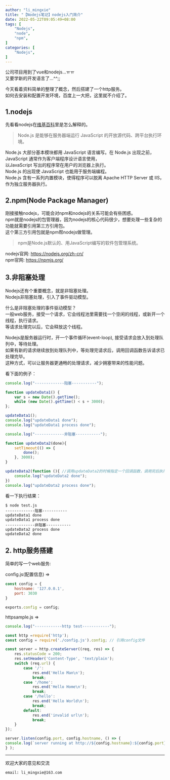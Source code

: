 ```yaml
---
author: "li_mingxie"
title: "【Nodejs笔记】nodejs入门简介"
date: 2022-05-22T09:05:49+08:00
tags: [
    "Nodejs",
    "node",
    "npm",
]
categories: [
    "Nodejs",
]
---
```


公司项目用到了vue和nodejs...ㅠㅠ  
又要学新的开发语言了...^^;;

今天看着资料简单的整理了概念，然后搭建了一个http服务。  
如何去安装和配置开发环境，百度上一大把，这里就不介绍了。  

## 1.nodejs

先看看nodejs在[维基百科](https://zh.wikipedia.org/wiki/Node.js)里是怎么解释的。  

> Node.js 是能够在服务器端运行 JavaScript 的开放源代码、跨平台执行环境。

Node.js 大部分基本模块都用 JavaScript 语言编写。在 Node.js 出现之前，JavaScript 通常作为客户端程序设计语言使用，  
以JavaScript 写出的程序常在用户的浏览器上执行。  
Node.js 的出现使 JavaScript 也能用于服务端编程。  
Node.js 含有一系列内置模块，使得程序可以脱离 Apache HTTP Server 或 IIS，作为独立服务器执行。  

## 2.npm(Node Package Manager)

刚接接触nodejs，可能会对npm和nodejs的关系可能会有些困惑。  
npm就是nodejs的包管理器，因为nodejs的核心代码很少，想要处理一些复杂的功能就需要引用第三方引用包。  
这个第三方引用包就是npm帮nodejs做管理。  

> npm是Node.js默认的、用JavaScript编写的软件包管理系统。  

nodejs官网: <https://nodejs.org/zh-cn/>  
npm官网: <https://npmjs.org/>  

## 3.非阻塞处理  

Nodejs还有个重要概念，就是非阻塞处理。  
Nodejs非阻塞处理，引入了事件驱动模型。

什么是非阻塞处理的事件驱动模型？  
一般web服务，接受一个请求，它会线程池里需要找一个空闲的线程，或新开一个线程，执行请求。  
等请求处理完以后，它会释放这个线程。

Nodejs是服务器运行时，开一个事件循环(event-loop), 接受请求会放入到处理队列中，等待处理。  
如果有新的请求继续放到处理队列中，等处理完请求后，调用回调函数告诉请求已处理完毕。  
这种方式，可以让服务器更通畅的处理请求，减少拥塞带来的性能问题。  

看下面的例子：  

```js
console.log("-------------阻塞-----------");

function updateData1() {
    var s = new Date().getTime();
    while (new Date().getTime() < s + 3000);
};

updateData1();
console.log("updateData1 done");
console.log("updateData1 process done");

console.log("-------------非阻塞-----------");

function updateData2(done){
    setTimeout(() => {
        done();
    }, 3000);
}

updateData2(function (){ //调用updateData2的时候指定一个回调函数，调用完后执行这个回调函数。
    console.log("updateData2 done");
})
console.log("updateData2 process done");
```

看一下执行结果：  

```
$ node test.js   
-------------阻塞-----------
updateData1 done
updateData1 process done
-------------非阻塞-----------
updateData2 process done
updateData2 done
```

## 2. http服务搭建

简单的写一个web服务:  

config.js(配置信息) =>  

```js
const config = {
    hostname: '127.0.0.1',
    port: 3030
}

exports.config = config;
```

httpsample.js =>

```js
console.log("------------http test------------");

const http =require('http');
const config = require('./config.js').config; // 引用config文件

const server = http.createServer((req, res) => {
    res.statusCode = 200;
    res.setHeader('Content-Type', 'text/plain');
    switch (req.url) {
        case '/':
            res.end('Hello Man\n');
            break;
        case '/home':
            res.end('Hello Home\n');
            break;
        case '/hello':
            res.end('Hello World\n');
            break;
        default:
            res.end('invalid url\n');
            break;
    }
});

server.listen(config.port, config.hostname, () => {
console.log(`server running at http://${config.hostname}:${config.port}/`);
} );
```

----------------------------------------------
欢迎大家的意见和交流

`email: li_mingxie@163.com`
